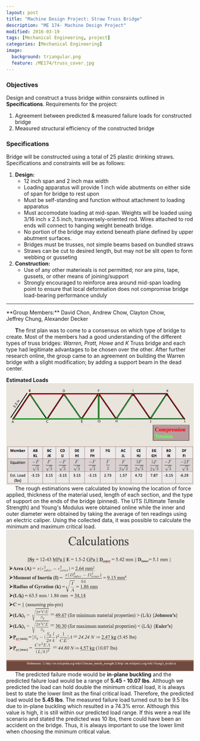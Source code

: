 ```yaml
---
layout: post
title: "Machine Design Project: Straw Truss Bridge"
description: "ME 174- Machine Design Project"
modified: 2016-03-19
tags: [Mechanical Engineering, project]
categories: [Mechanical Engineering]
image:
  background: triangular.png
  feature: /ME174/truss_cover.jpg
---
```

<style>
hr{
	border: 0;
    height: 1px;
    background-image: linear-gradient(to right, rgba(0, 0, 0, 0), rgba(0, 0, 0, 0.75), rgba(0, 0, 0, 0));
}
</style>

### Objectives
Design and construct a truss bridge within consraints outlined in **Specifications**.  Requirements for the project:

1. Agreement between predicted & measured failure loads for constructed bridge
2. Measured structural efficiency of the constructed bridge

<!-- more -->

### Specifications
Bridge will be constructed using a total of 25 plastic drinking straws.  Specifications and constraints will be as follows:

1. **Design:**
   * 12 inch span and 2 inch max width
   * Loading apparatus will provide 1 inch wide abutments on either side of span for bridge to rest upon
   * Must be self-standing and function without attachment to loading apparatus
   * Must accomodate loading at mid-span. Weights will be loaded using 3/16 inch x 2.5 inch, transversely-oriented rod.  Wires attached to rod ends will connect to hanging weight beneath bridge.
   * No portion of the bridge may extend beneath plane defined by upper abutment surfaces.
   * Bridges must be trusses, not simple beams based on bundled straws
   * Straws can be cut to desired length, but may not be slit open to form webbing or gusseting
2. **Construction:**
   * Use of any other materieals is not permitted; nor are pins, tape, gussets, or other means of joining/support
   * Strongly encouraged to reinforce area around mid-span loading point to ensure that local deformation does not compromise bridge load-bearing performance unduly
<hr>
**Group Members:** David&nbsp;Chon, Andrew&nbsp;Chow, Clayton&nbsp;Chow, Jeffrey&nbsp;Chung, Alexander&nbsp;Decker

&nbsp;&nbsp;&nbsp;&nbsp;&nbsp;&nbsp;**T**he first plan was to come to a consensus on which type of bridge to create.  Most of the members had a good understanding of the different types of truss bridges: *Warren, Pratt, Howe* and *K* Truss bridge and each type had legitimate advantages to be chosen over the other.  After further research online, the group came to an agreement on building the Warren bridge with a slight modification; by adding a support beam in the dead center.

**Estimated Loads**
<img src="/images/ME174/estimated_load.jpg" align="middle">
<br/>
<img src="/images/ME174/estimated_values.jpg" align="middle">
<br/>
&nbsp;&nbsp;&nbsp;&nbsp;&nbsp;&nbsp;The rough estimations were calculated by knowing the location of force applied, thickness of the material used, length of each section, and the type of support on the ends of the bridge (pinned).  The UTS (Ultimate Tensile Strength) and Young's Modulus were obtained online while the inner and outer diameter were obtained by taking the average of ten readings using an electric caliper.  Using the collected data, it was possible to calculate the minimum and maximum critical load.
<img src="/images/ME174/calculations.jpg" align="middle">
<br/>
&nbsp;&nbsp;&nbsp;&nbsp;&nbsp;&nbsp;The predicted failure mode would be **in-plane buckling** and the predicted failure load would be a range of **5.45 - 10.07 lbs**.  Although we predicted the load can hold double the minimum critical load, it is always best to state the lower limit as the final critical load.  Therefore, the predicted load would be **5.45 lbs**.  The measured failure load turned out to be 9.5 lbs due to in-plane buckling which resulted in a 74.3% error.  Although this value is high, it is still within our predicted load range.  If this were a real life scenario and stated the predicted was 10 lbs, there could have been an accident on the bridge.  Thus, it is always important to use the lower limit when choosing the minimum critical value.